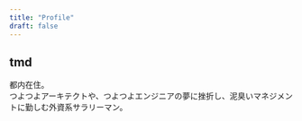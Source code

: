 ```yaml
---
title: "Profile"
draft: false
---
```


## tmd
都内在住。  
つよつよアーキテクトや、つよつよエンジニアの夢に挫折し、泥臭いマネジメントに勤しむ外資系サラリーマン。


